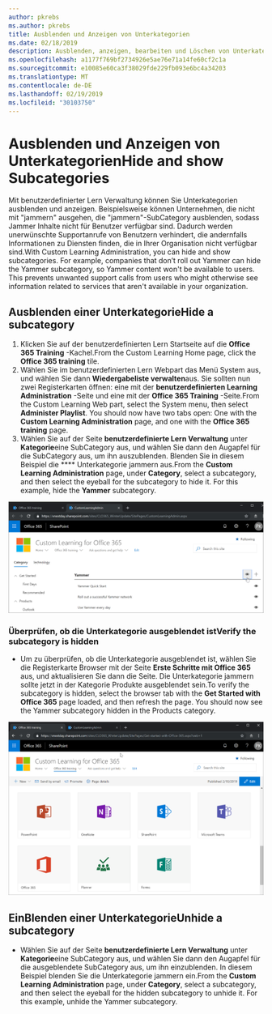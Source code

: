 ```yaml
---
author: pkrebs
ms.author: pkrebs
title: Ausblenden und Anzeigen von Unterkategorien
ms.date: 02/18/2019
description: Ausblenden, anzeigen, bearbeiten und Löschen von Unterkategorien
ms.openlocfilehash: a1177f769bf2734926e5ae76e71a14fe60cf2c1a
ms.sourcegitcommit: e10085e60ca3f38029fde229fb093e6bc4a34203
ms.translationtype: MT
ms.contentlocale: de-DE
ms.lasthandoff: 02/19/2019
ms.locfileid: "30103750"
---
```

# <a name="hide-and-show-subcategories"></a><span data-ttu-id="20f1b-103">Ausblenden und Anzeigen von Unterkategorien</span><span class="sxs-lookup"><span data-stu-id="20f1b-103">Hide and show Subcategories</span></span>

<span data-ttu-id="20f1b-p101">Mit benutzerdefinierter Lern Verwaltung können Sie Unterkategorien ausblenden und anzeigen. Beispielsweise können Unternehmen, die nicht mit "jammern" ausgehen, die "jammern"-SubCategory ausblenden, sodass Jammer Inhalte nicht für Benutzer verfügbar sind. Dadurch werden unerwünschte Supportanrufe von Benutzern verhindert, die andernfalls Informationen zu Diensten finden, die in Ihrer Organisation nicht verfügbar sind.</span><span class="sxs-lookup"><span data-stu-id="20f1b-p101">With Custom Learning Administration, you can hide and show subcategories. For example, companies that don’t roll out Yammer can hide the Yammer subcategory, so Yammer content won't be available to users. This prevents unwanted support calls from users who might otherwise see information related to services that aren't available in your organization.</span></span>

## <a name="hide-a-subcategory"></a><span data-ttu-id="20f1b-107">Ausblenden einer Unterkategorie</span><span class="sxs-lookup"><span data-stu-id="20f1b-107">Hide a subcategory</span></span> 

1. <span data-ttu-id="20f1b-108">Klicken Sie auf der benutzerdefinierten Lern Startseite auf die **Office 365 Training** -Kachel.</span><span class="sxs-lookup"><span data-stu-id="20f1b-108">From the Custom Learning Home page, click the **Office 365 training** tile.</span></span>
2. <span data-ttu-id="20f1b-p102">Wählen Sie im benutzerdefinierten Lern Webpart das Menü System aus, und wählen Sie dann **Wiedergabeliste verwalten**aus. Sie sollten nun zwei Registerkarten öffnen: eine mit der **benutzerdefinierten Learning Administration** -Seite und eine mit der **Office 365 Training** -Seite.</span><span class="sxs-lookup"><span data-stu-id="20f1b-p102">From the Custom Learning Web part, select the System menu, then select **Administer Playlist**. You should now have two tabs open: One with the **Custom Learning Administration** page, and one with the **Office 365 training** page.</span></span> 
3. <span data-ttu-id="20f1b-p103">Wählen Sie auf der Seite **benutzerdefinierte Lern Verwaltung** unter **Kategorie**eine SubCategory aus, und wählen Sie dann den Augapfel für die SubCategory aus, um ihn auszublenden. Blenden Sie in diesem Beispiel die \*\*\*\* Unterkategorie jammern aus.</span><span class="sxs-lookup"><span data-stu-id="20f1b-p103">From the **Custom Learning Administration** page, under **Category**, select a subcategory, and then select the eyeball for the subcategory to hide it. For this example, hide the **Yammer** subcategory.</span></span>  

![CG-hidesubcat. png](media/cg-hidesubcat.png)

### <a name="verify-the-subcategory-is-hidden"></a><span data-ttu-id="20f1b-114">Überprüfen, ob die Unterkategorie ausgeblendet ist</span><span class="sxs-lookup"><span data-stu-id="20f1b-114">Verify the subcategory is hidden</span></span>
- <span data-ttu-id="20f1b-p104">Um zu überprüfen, ob die Unterkategorie ausgeblendet ist, wählen Sie die Registerkarte Browser mit der Seite **Erste Schritte mit Office 365** aus, und aktualisieren Sie dann die Seite. Die Unterkategorie jammern sollte jetzt in der Kategorie Produkte ausgeblendet sein.</span><span class="sxs-lookup"><span data-stu-id="20f1b-p104">To verify the subcategory is hidden, select the browser tab with the **Get Started with Office 365** page loaded, and then refresh the page. You should now see the Yammer subcategory hidden in the Products category.</span></span> 

![CG-hidesubcatrefresh. png](media/cg-hidesubcatrefresh.png)

## <a name="unhide-a-subcategory"></a><span data-ttu-id="20f1b-118">EinBlenden einer Unterkategorie</span><span class="sxs-lookup"><span data-stu-id="20f1b-118">Unhide a subcategory</span></span> 

- <span data-ttu-id="20f1b-p105">Wählen Sie auf der Seite **benutzerdefinierte Lern Verwaltung** unter **Kategorie**eine SubCategory aus, und wählen Sie dann den Augapfel für die ausgeblendete SubCategory aus, um ihn einzublenden. In diesem Beispiel blenden Sie die Unterkategorie jammern ein.</span><span class="sxs-lookup"><span data-stu-id="20f1b-p105">From the **Custom Learning Administration** page, under **Category**, select a subcategory, and then select the eyeball for the hidden subcategory to unhide it. For this example, unhide the Yammer subcategory.</span></span>